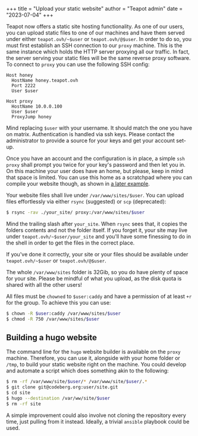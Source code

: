 +++
title = "Upload your static website"
author = "Teapot admin"
date = "2023-07-04"
+++

Teapot now offers a static site hosting functionality. As one of our users, you
can upload static files to one of our machines and have them served under either
`teapot.ovh/~$user` or `teapot.ovh/@$user`. In order to do so,
you must first establish an SSH connection to our `proxy` machine. This is the
same instance which holds the HTTP server proxying all our traffic. In fact,
the server serving your static files will be the same reverse proxy software.
To connect to `proxy` you can use the following SSH config:

```ssh
Host honey
  HostName honey.teapot.ovh
  Port 2222
  User $user

Host proxy
  HostName 10.0.0.100
  User $user
  ProxyJump honey
```

Mind replacing `$user` with your username. It should match the one you have on
matrix. Authentication is handled via ssh keys. Please contact the administrator
to provide a source for your keys and get your account set-up.

Once you have an account and the configuration is in place, a simple `ssh proxy`
shall prompt you twice for your key's password and then let you in. On this
machine your user does have an home, but please, keep in mind that space is
limited. You can use this home as a scratchpad where you can compile your
website though, as shown in [a later example](#building-a-hugo-website).

Your website files shall live under `/var/www/sites/$user`. You can upload
files effortlessly via either `rsync` (suggested) or `scp` (deprecated):

```sh
$ rsync -rav ./your_site/ proxy:/var/www/sites/$user
```

Mind the trailing slash after `your_site`. When `rsync` sees that, it copies
the folders contents and not the folder itself. If you forget it, your site may
live under `teapot.ovh/~$user/your_site` and you'll have some finessing to do
in the shell in order to get the files in the correct place.

If you've done it correctly, your site or your files should be available under
`teapot.ovh/~$user` or `teapot.ovh/@$user`.

The whole `/var/www/sites` folder is 32Gib, so you do have plenty of space for
your site. Please be mindful of what you upload, as the disk quota is shared
with all the other users!

All files must be `chowned` to `$user:caddy` and have a permission of at least
`+r` for the group.  To achieve this you can use:
```sh
$ chown -R $user:caddy /var/www/sites/$user
$ chmod -R 750 /var/www/sites/$user
```

## Building a hugo website

The command line for the `hugo` website builder is available on the `proxy`
machine. Therefore, you can use it, alongside with your home folder or `/tmp`,
to build your static website right on the machine. You could develop and
automate a script which does something akin to the following:

```sh
$ rm -rf /var/www/site/$user/* /var/www/site/$user/.*
$ git clone git@codeberg.org:user/site.git
$ cd site
$ hugo --destination /var/ww/site/$user
$ rm -rf site
```

A simple improvement could also involve not cloning the repository every time,
just pulling from it instead. Ideally, a trivial `ansible` playbook could be used.
